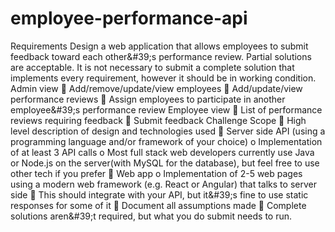 # employee-performance-api
Requirements Design a web application that allows employees to submit feedback toward each other&amp;#39;s performance review. Partial solutions are acceptable. It is not necessary to submit a complete solution that implements every requirement, however it should be in working condition. Admin view  Add/remove/update/view employees  Add/update/view performance reviews  Assign employees to participate in another employee&amp;#39;s performance review Employee view  List of performance reviews requiring feedback  Submit feedback Challenge Scope  High level description of design and technologies used  Server side API (using a programming language and/or framework of your choice) o Implementation of at least 3 API calls o Most full stack web developers currently use Java or Node.js on the server(with MySQL for the database), but feel free to use other tech if you prefer  Web app o Implementation of 2-5 web pages using a modern web framework (e.g. React or Angular) that talks to server side  This should integrate with your API, but it&amp;#39;s fine to use static responses for some of it  Document all assumptions made  Complete solutions aren&amp;#39;t required, but what you do submit needs to run.
